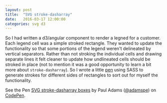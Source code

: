 ```yaml
---
layout: post
title:  "SVG stroke-dasharray"
date:   2016-03-17 12:00:00
categories: svg d3
---
```


So I had written a d3/angular component to render a legned for a customer.  Each legend cell was a simple stroked rectangle.  They wanted to update the functionality so that some portions of the legend weren't delineated by vertical separators.  Rather than not stroking the individual cells and drawing separate lines it felt cleaner to update how undlineated cells should be stroked in place (not to mention it was a good opportunity to learn a bit more about `stroke-dasharray`).  So I wrote a little [pen](http://codepen.io/adamspe/pen/oxBEQM) using SASS to generate strokes for different sides of rectangles to sort out for myself the functionality.

<p data-height="268" data-theme-id="0" data-slug-hash="oxBEQM" data-default-tab="result" data-user="adamspe" class="codepen">See the Pen <a href="http://codepen.io/adamspe/pen/oxBEQM/">SVG stroke-dasharray boxes</a> by Paul Adams (<a href="http://codepen.io/adamspe">@adamspe</a>) on <a href="http://codepen.io">CodePen</a>.</p>
<script async src="//assets.codepen.io/assets/embed/ei.js"></script>
